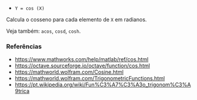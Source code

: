 - `Y = cos (X)`

Calcula o cosseno para cada elemento de `X` em radianos.

Veja também: `acos`, `cosd`, `cosh`.

### Referências

- https://www.mathworks.com/help/matlab/ref/cos.html
- https://octave.sourceforge.io/octave/function/cos.html
- https://mathworld.wolfram.com/Cosine.html
- https://mathworld.wolfram.com/TrigonometricFunctions.html
- https://pt.wikipedia.org/wiki/Fun%C3%A7%C3%A3o_trigonom%C3%A9trica
